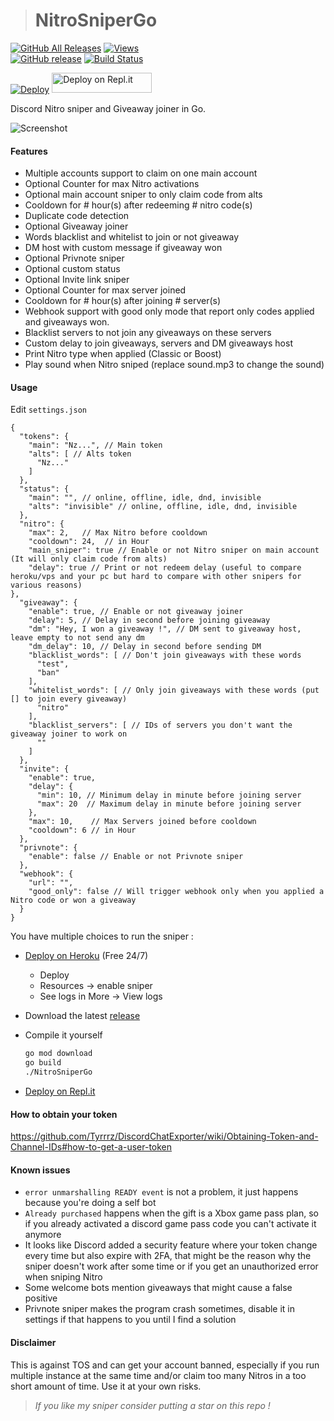 > # NitroSniperGo

[![GitHub All Releases](https://img.shields.io/github/downloads/Sakujes/NitroSniperGo/total?style=flat)](https://github.com/Sakujes/NitroSniperGo/releases)
[![Views](https://hits.seeyoufarm.com/api/count/incr/badge.svg?url=https://github.com/Sakujes/NitroSniperGo&title=Views)](https://github.com/Sakujes/NitroSniperGo)  
[![GitHub release](https://img.shields.io/github/release/Sakujes/NitroSniperGo.svg?style=flat)](https://github.com/Sakujes/NitroSniperGo/releases)
[![Build Status](https://travis-ci.com/Sakujes/NitroSniperGo.svg?branch=master)](https://travis-ci.com/Sakujes/NitroSniperGo)

<!-- <a href="https://www.buymeacoffee.com/Vedza" target="_blank"><img src="https://cdn.buymeacoffee.com/buttons/default-orange.png" alt="Buy Me A Coffee" height="32" width="140"></a> -->

[![Deploy](https://www.herokucdn.com/deploy/button.svg)](https://heroku.com/deploy?template=https://github.com/Sakujes/NitroSniperGo/tree/heroku)
<a href="https://repl.it/github/Sakujes/NitroSniperGo/tree/replit" target="_blank"><img src="https://repl.it/badge/github/Sakujes/NitroSniperGo" alt="Deploy on Repl.it" height="32" width="160"></a>

Discord Nitro sniper and Giveaway joiner in Go.

![Screenshot](screenshot.png)

#### Features 
* Multiple accounts support to claim on one main account
* Optional Counter for max Nitro activations
* Optional main account sniper to only claim code from alts
* Cooldown for # hour(s) after redeeming # nitro code(s)
* Duplicate code detection
* Optional Giveaway joiner
* Words blacklist and whitelist to join or not giveaway
* DM host with custom message if giveaway won
* Optional Privnote sniper
* Optional custom status
* Optional Invite link sniper
* Optional Counter for max server joined
* Cooldown for # hour(s) after joining # server(s)
* Webhook support with good only mode that report only codes applied and giveaways won.
* Blacklist servers to not join any giveaways on these servers
* Custom delay to join giveaways, servers and DM giveaways host
* Print Nitro type when applied (Classic or Boost)
* Play sound when Nitro sniped (replace sound.mp3 to change the sound)

#### Usage

Edit `settings.json`
``` json5
{
  "tokens": {
    "main": "Nz...", // Main token
    "alts": [ // Alts token
      "Nz..."
    ]
  },
  "status": {
    "main": "", // online, offline, idle, dnd, invisible
    "alts": "invisible" // online, offline, idle, dnd, invisible
  },
  "nitro": {
    "max": 2,   // Max Nitro before cooldown
    "cooldown": 24,  // in Hour
    "main_sniper": true // Enable or not Nitro sniper on main account (It will only claim code from alts)
    "delay": true // Print or not redeem delay (useful to compare heroku/vps and your pc but hard to compare with other snipers for various reasons)
},
  "giveaway": {
    "enable": true, // Enable or not giveaway joiner
    "delay": 5, // Delay in second before joining giveaway
    "dm": "Hey, I won a giveaway !", // DM sent to giveaway host, leave empty to not send any dm
    "dm_delay": 10, // Delay in second before sending DM
    "blacklist_words": [ // Don't join giveaways with these words
      "test",
      "ban"
    ],
    "whitelist_words": [ // Only join giveaways with these words (put [] to join every giveaway)
      "nitro"
    ],
    "blacklist_servers": [ // IDs of servers you don't want the giveaway joiner to work on
      ""  
    ]
  },
  "invite": {
    "enable": true,
    "delay": {
      "min": 10, // Minimum delay in minute before joining server
      "max": 20  // Maximum delay in minute before joining server
    },
    "max": 10,    // Max Servers joined before cooldown
    "cooldown": 6 // in Hour
  },
  "privnote": {
    "enable": false // Enable or not Privnote sniper
  },
  "webhook": {
    "url": "",
    "good_only": false // Will trigger webhook only when you applied a Nitro code or won a giveaway
  }
}
```

You have multiple choices to run the sniper : 

- [Deploy on Heroku](https://heroku.com/deploy?template=https://github.com/Sakujes/NitroSniperGo/tree/heroku) (Free 24/7)
   * Deploy
   * Resources -> enable sniper
   * See logs in More -> View logs

- Download the latest [release](https://github.com/Sakujes/NitroSniperGo/releases)

- Compile it yourself
  ``` sh
  go mod download
  go build
  ./NitroSniperGo
  ```
  
 - [Deploy on Repl.it](https://repl.it/github/Sakujes/NitroSniperGo/tree/replit)

 
#### How to obtain your token
https://github.com/Tyrrrz/DiscordChatExporter/wiki/Obtaining-Token-and-Channel-IDs#how-to-get-a-user-token

#### Known issues
* `error unmarshalling READY event` is not a problem, it just happens because you're doing a self bot
* `Already purchased` happens when the gift is a Xbox game pass plan, so if you already activated a discord game pass code you can't activate it anymore
* It looks like Discord added a security feature where your token change every time but also expire with 2FA, that might be the reason why the sniper doesn't work after some time or if you get an unauthorized error when sniping Nitro
* Some welcome bots mention giveaways that might cause a false positive
* Privnote sniper makes the program crash sometimes, disable it in settings if that happens to you until I find a solution

#### Disclaimer
This is against TOS and can get your account banned, especially if you run multiple instance at the same time and/or claim too many Nitros in a too short amount of time. Use it at your own risks.

> *If you like my sniper consider putting a star on this repo !*
